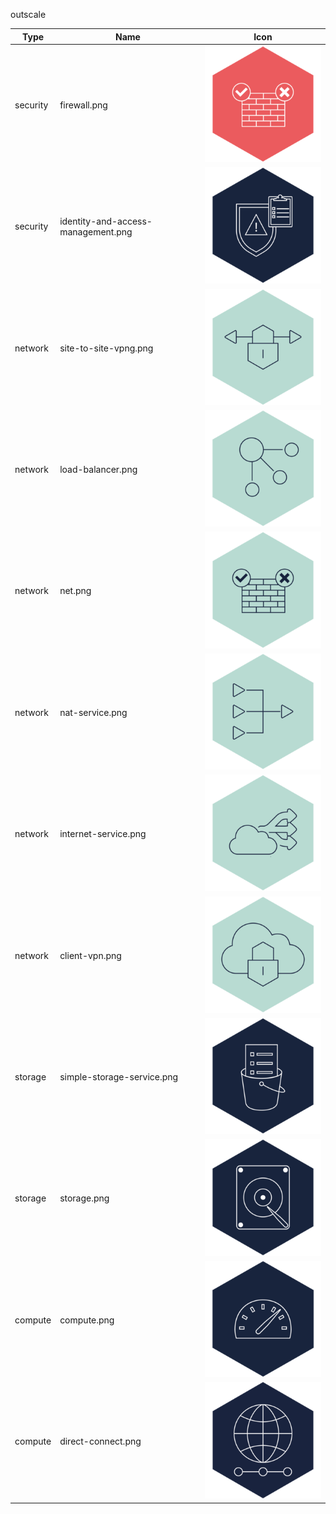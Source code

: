 outscale

Type | Name | Icon
--|--|--
security|firewall.png|<img src="../resources/outscale/security/firewall.png" witdh="50px" />
security|identity-and-access-management.png|<img src="../resources/outscale/security/identity-and-access-management.png" witdh="50px" />
network|site-to-site-vpng.png|<img src="../resources/outscale/network/site-to-site-vpng.png" witdh="50px" />
network|load-balancer.png|<img src="../resources/outscale/network/load-balancer.png" witdh="50px" />
network|net.png|<img src="../resources/outscale/network/net.png" witdh="50px" />
network|nat-service.png|<img src="../resources/outscale/network/nat-service.png" witdh="50px" />
network|internet-service.png|<img src="../resources/outscale/network/internet-service.png" witdh="50px" />
network|client-vpn.png|<img src="../resources/outscale/network/client-vpn.png" witdh="50px" />
storage|simple-storage-service.png|<img src="../resources/outscale/storage/simple-storage-service.png" witdh="50px" />
storage|storage.png|<img src="../resources/outscale/storage/storage.png" witdh="50px" />
compute|compute.png|<img src="../resources/outscale/compute/compute.png" witdh="50px" />
compute|direct-connect.png|<img src="../resources/outscale/compute/direct-connect.png" witdh="50px" />
